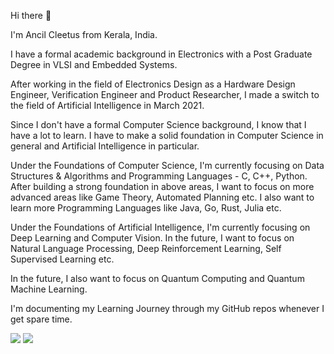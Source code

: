 Hi there 👋

I'm Ancil Cleetus from Kerala, India.

I have a formal academic background in Electronics with a Post Graduate Degree in VLSI and Embedded Systems.

After working in the field of Electronics Design as a Hardware Design Engineer, Verification Engineer and Product Researcher, I made a switch to the field of Artificial Intelligence in March 2021.

Since I don't have a formal Computer Science background, I know that I have a lot to learn. I have to make a solid foundation in Computer Science in general and Artificial Intelligence in particular.

Under the Foundations of Computer Science, I'm currently focusing on Data Structures & Algorithms and Programming Languages - C, C++, Python.
After building a strong foundation in above areas, I want to focus on more advanced areas like Game Theory, Automated Planning etc. I also want to learn more Programming Languages like Java, Go, Rust, Julia etc.

Under the Foundations of Artificial Intelligence, I'm currently focusing on Deep Learning and Computer Vision.
In the future, I want to focus on Natural Language Processing, Deep Reinforcement Learning, Self Supervised Learning etc.

In the future, I also want to focus on Quantum Computing and Quantum Machine Learning.

I'm documenting my Learning Journey through my GitHub repos whenever I get spare time.


<img src="https://github-readme-stats.vercel.app/api?username=ancilcleetus&show_icons=true&theme=dark"/>

<img src="https://github-readme-stats.vercel.app/api/top-langs?username=ancilcleetus&hide=Jupyter Notebook&layout=compact&theme=dark"/>

<!--
**ancilcleetus/ancilcleetus** is a ✨ _special_ ✨ repository because its `README.md` (this file) appears on your GitHub profile.

Here are some ideas to get you started:

- 🔭 I’m currently working on ...
- 🌱 I’m currently learning ...
- 👯 I’m looking to collaborate on ...
- 🤔 I’m looking for help with ...
- 💬 Ask me about ...
- 📫 How to reach me: ...
- 😄 Pronouns: ...
- ⚡ Fun fact: ...
-->

